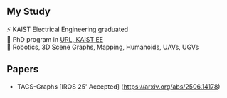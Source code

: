 <!--
**jeewon-kim1127/jeewon-kim1127** is a ✨ _special_ ✨ repository because its `README.md` (this file) appears on your GitHub profile.
-->
## My Study
⚡ KAIST Electrical Engineering graduated <br/>
🌱 PhD program in [URL, KAIST EE](https://github.com/url-kaist) <br/>
💬 Robotics, 3D Scene Graphs, Mapping, Humanoids, UAVs, UGVs <br/>

## Papers
* TACS-Graphs [IROS 25' Accepted] (https://arxiv.org/abs/2506.14178)

